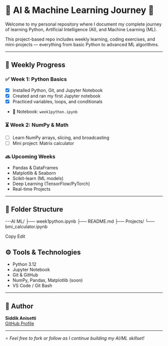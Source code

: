# 🧠 AI & Machine Learning Journey 🚀

Welcome to my personal repository where I document my complete journey of learning Python, Artificial Intelligence (AI), and Machine Learning (ML).

This project-based repo includes weekly learning, coding exercises, and mini-projects — everything from basic Python to advanced ML algorithms.

---

## 📅 Weekly Progress

### ✅ Week 1: Python Basics
- [x] Installed Python, Git, and Jupyter Notebook
- [x] Created and ran my first Jupyter notebook
- [x] Practiced variables, loops, and conditionals
- 📓 Notebook: `week1python.ipynb`

### ⏳ Week 2: NumPy & Math
- [ ] Learn NumPy arrays, slicing, and broadcasting
- [ ] Mini project: Matrix calculator

### 🔜 Upcoming Weeks
- Pandas & DataFrames
- Matplotlib & Seaborn
- Scikit-learn (ML models)
- Deep Learning (TensorFlow/PyTorch)
- Real-time Projects

---

## 📁 Folder Structure

---AI ML/
├── week1python.ipynb
├── README.md
├── Projects/
└── bmi_calculator.ipynb

Copy
Edit


## ⚙️ Tools & Technologies

- Python 3.12
- Jupyter Notebook
- Git & GitHub
- NumPy, Pandas, Matplotlib (soon)
- VS Code / Git Bash

---

## 📌 Author

**Siddik Anisetti**  
[GitHub Profile](https://github.com/SIDDIKANISETTI07)

---

⭐️ *Feel free to fork or follow as I continue building my AI/ML skillset!*

